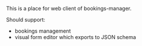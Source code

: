 This is a place for web client of bookings-manager.

Should support:

- bookings management
- visual form editor which exports to JSON schema